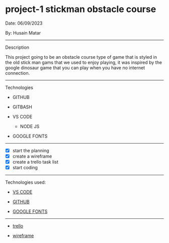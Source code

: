 # project-1 stickman obstacle course

Date: 06/09/2023

By: Husain Matar

***
Description

This project going to be an obstacle course type of game that is styled in the old stick man gams that we used to enjoy playing, it was inspired by the google dinosaur game that you can play when you have no internet connection.

***
Technologies

* GITHUB

* GITBASH

* VS CODE

   * NODE JS

* GOOGLE FONTS


***

- [x] start the planning 
- [x] create a wireframe
- [x] create a trello task list
- [x] start coding

***

Technologies used:

* [VS CODE](https://code.visualstudio.com/)

* [GITHUB](https://github.com/)

* [GOOGLE FONTS](https://g.co/kgs/w1wSKZ)

***

 * [trello](https://trello.com/invite/b/oAm1XgDu/ATTI54f53f3477b0b07376973155d378f23fE15EBCDB/project-1)

* [wireframe](https://drive.google.com/file/d/13m7P5kAE4c0DyIlqnLipA4ll_yS1GPzU/view?usp=drive_link) 
